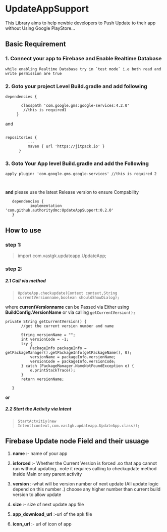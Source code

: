 # UpdateAppSupport
This Library aims to help newbie developers to Push Update to their app without Using Google PlayStore...

## Basic Requirement



### 1. Connect your app to Firebase and Enable Realtime Database


    while enabling Realtime Database try in `test mode` i.e both read and write permission are true

### 2. Goto your project Level Build.gradle and add following

  ```
  dependencies {
  
         classpath 'com.google.gms:google-services:4.2.0'
          //this is required1
       }
  ```
  
  and
  
  ```
  
  repositories {
			...
			maven { url 'https://jitpack.io' }
		}
  
  ```
### 3. Goto Your App level Build.gradle and add the Following
 
 ```
 apply plugin: 'com.google.gms.google-services' //this is required 2
 
 
 
 ```
 **and**
 please use the latest Release version to ensure Compability 
 ```
 	dependencies {
	        implementation 'com.github.authoritydmc:UpdateAppSupport:0.2.0'
	}
 ```
 ## How to use
 
 ### step 1:
>  import com.vastgk.updateapp.UpdateApp;
 
### step 2:
##### 2.1 Call via  method 
 > `UpdateApp.checkupdate(Context context,String currentVersionname,boolean shouldShowDialog);`
 
 where **currentVersionname** can be Passed via Either using **BuildConfig.VersionName** or
 via calling `getCurrentVersion();`
 ```
 private String getCurrentVersion() {
        //get the current version number and name

        String versionName = "";
        int versionCode = -1;
        try {
            PackageInfo packageInfo = getPackageManager().getPackageInfo(getPackageName(), 0);
            versionName = packageInfo.versionName;
            versionCode = packageInfo.versionCode;
        } catch (PackageManager.NameNotFoundException e) {
            e.printStackTrace();
        }
        return versionName;

    }
```
**or**
 
##### 2.2 Start the Activity via Intent
 > `StartActvitiy(new Intent(context,com.vastgk.updateapp.UpdateApp.class));`
 
 
 
 
 
 ## Firebase Update node Field and their usuage
 
 1. **name** :- name of your app
 2. **isforced** :- Whether the Current Version is forced .so that app cannot run without updating..
 note it requires calling to checkupdate method inside Main or any parent activity
 3. **version** :-what will be version number of next update (All update logic depend on this number .)
 choose any higher number than current build version to allow update 
 4. **size** :- size of next update app file
 
 5. **app_download_url** :-url of the apk file
 
 6. **icon_url** :- url of icon of app 
 
